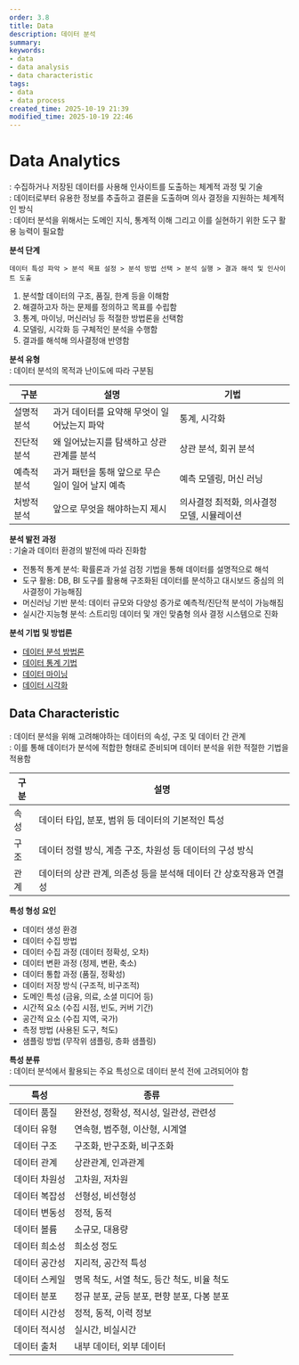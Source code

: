 ```yaml
---
order: 3.8
title: Data
description: 데이터 분석
summary:
keywords:
- data
- data analysis
- data characteristic
tags:
- data
- data process
created_time: 2025-10-19 21:39
modified_time: 2025-10-19 22:46
---
```


# Data Analytics
: 수집하거나 저장된 데이터를 사용해 인사이트를 도출하는 체계적 과정 및 기술  
: 데이터로부터 유용한 정보를 추출하고 결론을 도출하며 의사 결정을 지원하는 체계적인 방식  
: 데이터 분석을 위해서는 도메인 지식, 통계적 이해 그리고 이를 실현하기 위한 도구 활용 능력이 필요함  

**분석 단계**
```
데이터 특성 파악 > 분석 목표 설정 > 분석 방법 선택 > 분석 실행 > 결과 해석 및 인사이트 도출
```

1. 분석할 데이터의 구조, 품질, 한계 등을 이해함
2. 해결하고자 하는 문제를 정의하고 목표를 수립함
3. 통계, 마이닝, 머신러닝 등 적절한 방법론을 선택함
4. 모델링, 시각화 등 구체적인 분석을 수행함
5. 결과를 해석해 의사결정애 반영함


**분석 유형**  
: 데이터 분석의 목적과 난이도에 따라 구분됨

구분 | 설명 | 기법
---|---|---
설명적 분석 | 과거 데이터를 요약해 무엇이 일어났는지 파악 | 통계, 시각화
진단적 분석 | 왜 일어났는지를 탐색하고 상관 관계를 분석 | 상관 분석, 회귀 분석
예측적 분석 | 과거 패턴을 통해 앞으로 무슨 일이 일어 날지 예측 | 예측 모델링, 머신 러닝
처방적 분석 | 앞으로 무엇을 해야하는지 제시 | 의사결정 최적화, 의사결정 모델, 시뮬레이션


**분석 발전 과정**  
: 기술과 데이터 환경의 발전에 따라 진화함  

- 전통적 통계 분석: 확률론과 가설 검정 기법을 통해 데이터를 설명적으로 해석
- 도구 활용: DB, BI 도구를 활용해 구조화된 데이터를 분석하고 대시보드 중심의 의사결정이 가능해짐
- 머신러닝 기반 분석: 데이터 규모와 다양성 증가로 예측적/진단적 분석이 가능해짐
- 실시간·지능형 분석: 스트리밍 데이터 및 개인 맞춤형 의사 결정 시스템으로 진화


**분석 기법 및 방법론**
- [데이터 분석 방법론](./method/index.md)
- [데이터 통계 기법](./statistical/index.md)
- [데이터 마이닝](./mining/index.md)
- [데이터 시각화](./visualization/index.md)



## Data Characteristic
: 데이터 분석을 위해 고려해야하는 데이터의 속성, 구조 및 데이터 간 관계  
: 이를 통해 데이터가 분석에 적합한 형태로 준비되며 데이터 분석을 위한 적절한 기법을 적용함  

구분 | 설명
---|---
속성 | 데이터 타입, 분포, 범위 등 데이터의 기본적인 특성
구조 | 데이터 정렬 방식, 계층 구조, 차원성 등 데이터의 구성 방식
관계 | 데이터의 상관 관계, 의존성 등을 분석해 데이터 간 상호작용과 연결성


**특성 형성 요인**
- 데이터 생성 환경
- 데이터 수집 방법
- 데이터 수집 과정 (데이터 정확성, 오차)
- 데이터 변환 과정 (정제, 변환, 축소)
- 데이터 통합 과정 (품질, 정확성)
- 데이터 저장 방식 (구조적, 비구조적)
- 도메인 특성 (금융, 의료, 소셜 미디어 등)
- 시간적 요소 (수집 시점, 빈도, 커버 기간)
- 공간적 요소 (수집 지역, 국가)
- 측정 방법 (사용된 도구, 척도)
- 샘플링 방법 (무작위 샘플링, 층화 샘플링)


**특성 분류**  
: 데이터 분석에서 활용되는 주요 특성으로 데이터 분석 전에 고려되어야 함  

특성 | 종류
---|---
데이터 품질 | 완전성, 정확성, 적시성, 일관성, 관련성
데이터 유형 | 연속형, 범주형, 이산형, 시계열
데이터 구조 | 구조화, 반구조화, 비구조화
데이터 관계 | 상관관계, 인과관계
데이터 차원성 | 고차원, 저차원
데이터 복잡성 | 선형성, 비선형성
데이터 변동성 | 정적, 동적
데이터 볼륨 | 소규모, 대용량
데이터 희소성 | 희소성 정도
데이터 공간성 | 지리적, 공간적 특성
데이터 스케일 | 명목 척도, 서열 척도, 등간 척도, 비율 척도
데이터 분포 | 정규 분포, 균등 분포, 편향 분포, 다봉 분포
데이터 시간성 |	정적, 동적, 이력 정보
데이터 적시성 |	실시간, 비실시간
데이터 출처 | 내부 데이터, 외부 데이터